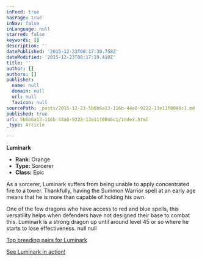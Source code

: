 ```yaml
---
inFeed: true
hasPage: true
inNav: false
inLanguage: null
starred: false
keywords: []
description: ''
datePublished: '2015-12-23T08:17:30.758Z'
dateModified: '2015-12-23T08:17:19.410Z'
title: ''
author: []
authors: []
publisher:
  name: null
  domain: null
  url: null
  favicon: null
sourcePath: _posts/2015-12-23-5b6b6a13-116b-44a0-9222-13e11f8046c1.md
published: true
url: 5b6b6a13-116b-44a0-9222-13e11f8046c1/index.html
_type: Article

---
```

**Luminark**

* **Rank**: Orange
* **Type:** Sorcerer
* **Class:** Epic

As a sorcerer, Luminark suffers from being unable to apply concentrated fire to a tower. Thankfully, having the Summon Warrior spell at an early age means that he is more than capable of holding his own.

One of the few dragons who have access to red and blue spells, this versatility helps when defenders have not designed their base to combat this. Luminark is a strong dragon up until around level 45 or so where he starts to lose effectiveness.
null
null

[Top breeding pairs for Luminark][0]

[See Luminark in action!][1]

[0]: http://wardbreeding.ddns.net/#tab-1974-2
[1]: https://youtu.be/jDdQ0NgqAwk